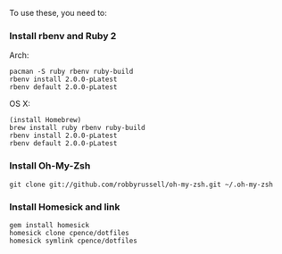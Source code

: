 To use these, you need to:

### Install rbenv and Ruby 2

Arch:

    pacman -S ruby rbenv ruby-build
    rbenv install 2.0.0-pLatest
    rbenv default 2.0.0-pLatest

OS X:

    (install Homebrew)
    brew install ruby rbenv ruby-build
    rbenv install 2.0.0-pLatest
    rbenv default 2.0.0-pLatest

### Install Oh-My-Zsh

    git clone git://github.com/robbyrussell/oh-my-zsh.git ~/.oh-my-zsh

### Install Homesick and link

    gem install homesick
    homesick clone cpence/dotfiles
    homesick symlink cpence/dotfiles

